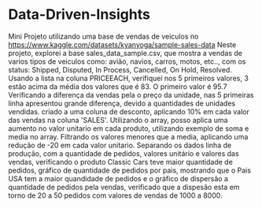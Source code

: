 # Data-Driven-Insights
Mini Projeto utilizando uma base de vendas de veiculos no https://www.kaggle.com/datasets/kyanyoga/sample-sales-data
Neste projeto, explorei a base sales_data_sample.csv, que mostra a vendas de varios tipos de veiculos como: avião, navios, carros, motos, etc.., 
com os status: Shipped, Disputed, In Process, Cancelled, On Hold, Resolved.
Usando a lista na coluna PRICEEACH, verifiquei nos 5 primeiros valores, 3 estão acima da média dos valores que é 83. O primeiro valor é 95.7
Verificando a diferença da vendas pela o preço da unidade, nas 5 primeiras linha apresentou grande diferença, devido a quantidades de unidades vendidas. criado a uma coluna de desconto, aplicando 10% em cada valor das vendas na coluna 'SALES'.
Utilizando o array, posso aplica uma aumento no valor unitario em cada produto, utilizando exemplo de soma e media no array. Filtrando os valores menores que a media, aplicando uma redução de -20 em cada valor unitario.
Separando os dados linha de produção, com a quantidade de pedidos, valores unitário e valores das vendas, verificando o produto Classic Cars teve maior quantidade de pedidos, gráfico de quantidade de pedidos por pais, mostrando que o Pais USA tem a maior quandidade de pedidos e o gráfico de dispersão a quantidade de pedidos pela vendas, verificado que a dispesão esta em torno de 20 a 50 pedidos com valores de vendas de 1000 a 8000.
